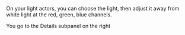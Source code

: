 On your light actors, you can choose the light, then adjust it away from white light at the red, green, blue channels.

You go to the Details subpanel on the right